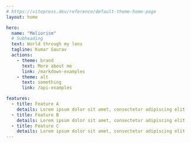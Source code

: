 ```yaml
---
# https://vitepress.dev/reference/default-theme-home-page
layout: home

hero:
  name: "Meliorism"
  # Subheading
  text: World through my lens
  tagline: Kumar Gaurav
  actions:
    - theme: brand
      text: More about me
      link: /markdown-examples
    - theme: alt
      text: something
      link: /api-examples

features:
  - title: Feature A
    details: Lorem ipsum dolor sit amet, consectetur adipiscing elit
  - title: Feature B
    details: Lorem ipsum dolor sit amet, consectetur adipiscing elit
  - title: Feature C
    details: Lorem ipsum dolor sit amet, consectetur adipiscing elit
---
```


